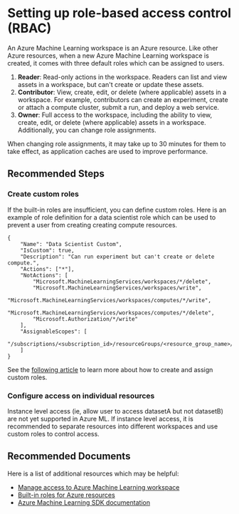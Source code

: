<properties
  pagetitle="Setting up role-based access control (RBAC)"
  service="microsoft.machinelearning"
  resource="machinelearning"
  ms.author="johwu"
  selfhelptype="Generic"
  supporttopicids="<TO_UPDATE>"
  resourcetags=""
  productpesids="16644"
  cloudenvironments="public,fairfax,mooncake,usnat,ussec"
  articleid="microsoft.machinelearning.enterprisesecurity.rbac"
  ownershipid="AzureML_AzureMachineLearningServices" />

# Setting up role-based access control (RBAC)

An Azure Machine Learning workspace is an Azure resource. Like other Azure resources, when a new Azure Machine Learning workspace is created, it comes with three default roles which can be assigned to users.

1. **Reader**: Read-only actions in the workspace. Readers can list and view assets in a workspace, but can't create or update these assets.
2. **Contributor**: View, create, edit, or delete (where applicable) assets in a workspace. For example, contributors can create an experiment, create or attach a compute cluster, submit a run, and deploy a web service.
3. **Owner**: Full access to the workspace, including the ability to view, create, edit, or delete (where applicable) assets in a workspace. Additionally, you can change role assignments.

When changing role assignments, it may take up to 30 minutes for them to take effect, as application caches are used to improve performance.

## **Recommended Steps**

### **Create custom roles**

If the built-in roles are insufficient, you can define custom roles. Here is an example of role definition for a data scientist role which can be used to prevent a user from creating creating compute resources.

```
{
    "Name": "Data Scientist Custom",
    "IsCustom": true,
    "Description": "Can run experiment but can't create or delete compute.",
    "Actions": ["*"],
    "NotActions": [
        "Microsoft.MachineLearningServices/workspaces/*/delete",
        "Microsoft.MachineLearningServices/workspaces/write",
        "Microsoft.MachineLearningServices/workspaces/computes/*/write",
        "Microsoft.MachineLearningServices/workspaces/computes/*/delete", 
        "Microsoft.Authorization/*/write"
    ],
    "AssignableScopes": [
        "/subscriptions/<subscription_id>/resourceGroups/<resource_group_name>/providers/Microsoft.MachineLearningServices/workspaces/<workspace_name>"
    ]
}
```

See the [following article](https://docs.microsoft.com/azure/role-based-access-control/custom-roles) to learn more about how to create and assign custom roles.

### **Configure access on individual resources**

Instance level access (ie, allow user to access datasetA but not datasetB) are not yet supported in Azure ML. If instance level access, it is recommended to separate resources into different workspaces and use custom roles to control access.

## **Recommended Documents**

Here is a list of additional resources which may be helpful: 

* [Manage access to Azure Machine Learning workspace](https://docs.microsoft.com/azure/machine-learning/how-to-assign-roles)
* [Built-in roles for Azure resources](https://docs.microsoft.com/azure/role-based-access-control/built-in-roles)
* [Azure Machine Learning SDK documentation](https://docs.microsoft.com/python/api/overview/azure/ml/?view=azure-ml-py)